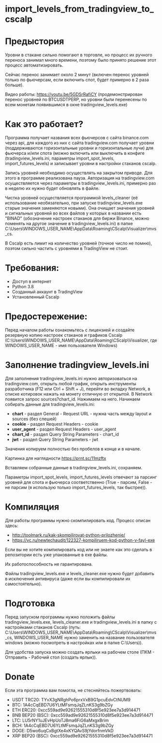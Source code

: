 # import_levels_from_tradingview_to_cscalp



# Предыстория
Уровни в стакане сильно помогают в торговле, но процесс их ручного переноса занимал много времени, поэтому было принято решение этот процесс автоматизировать.

Сейчас перенос занимает около 2 минут (включен перенос уровней только по фьючерсам, если включить спот, будет примерно в 2 раза больше).

Видео работы: https://youtu.be/5GDSrRafiCY (продемонстрирован перенос уровней по BTCUSDTPERP, но уровни были перенесены по всем монетам появившимся в окне tradingview_levels.exe)

# Как это работает?
Программа получает названия всех фьючерсов с сайта binance.com через api, для каждого из них с сайта tradingview.com получает уровни (поддерживаются горизонтальные уровни и горизонтальные лучи) для фьючерса и/или спота (можно включить или выключить в конфиге (tradingview_levels.ini, параметры import_spot_levels, import_futures_levels) и записывает уровни в настройки стаканов cscalp.

Запись уровней необходимо осуществлять на закрытом приводе. Для этого в программе реализована пауза.
Авторизация на tradingview.com осуществляется через параметры в tradingview_levels.ini, примерно раз в неделю их нужно будет обновлять в файле.

Чистка уровней осуществляется программой levels_cleaner (её использование необязательно, при запуске tradingview_levels.exe старые значения заменяются новыми). Она очищает значения уровней и сигнальных уровней во всех файлов у которых в названии есть "BINAD" (обозначение настроек стаканов для биржи Binance, можно поменять на другое значение в tradingview_levels.ini) в папке C:\Users\WINDOWS_USER_NAME\AppData\Roaming\CScalp\Visualizer\mvs_cs.

В Cscalp есть лимит на количество уровней (точное число не помню), поэтом сильно частить с уровнями в TradingView не стоит.

# Требования:
* Доступ в интернет
* Python 3.8
* Созданный аккаунт в TradingView
* Установленный Cscalp

# Предостережение:
Перед началом работы ознакомьтесь с лицензией и создайте резервную копию настроек стаканов и графиков Cscalp (C:\Users\WINDOWS_USER_NAME\AppData\Roaming\CScalp\Visualizer, где WINDOWS_USER_NAME - имя пользователя Windows)

# Заполнение tradingview_levels.ini
Для заполнения tradingview_levels.ini нужно авторизоваться на tradingview.com, открыть любой график, открыть инструменты разработчика (F12 или Ctrl + Shift + J), перейти во вкладку Network, в списке котировок нажать на монету отличную от открытой. В Network появится запрос sources?chart_id. Нажимаем на него. Начинаем собирать данные для tradingview_levels.ini:

* **chart** - раздел General - Request URL - нужна часть между layout и sources (без слешей)
* **cookie** - раздел Request Headers - cookie
* **user_agent** - раздел Request Headers - user_agent
* **chart_id** - раздел Query String Parameters - chart_id
* **jwt** - раздел Query String Parameters - jwt

Значения копируем полностью без пробелов в конце и в начале.

Картинка для наглядности https://prnt.sc/11mzftx

Вставляем собранные данные в tradingview_levels.ini, сохраняем.

Параметры import_spot_levels, import_futures_levels отвечают за парсинг уровней для спота и фьючерса соответственно (True - парсим, False - не парсим (я использую только import_futures_levels, так быстрее)).

# Компиляция
Для работы программы нужно скомпилировать код.
Процесс описан здесь:
* http://toolmark.ru/kak-skompilirovat-python-prilozhenie/
* https://vc.ru/newtechaudit/122327-kompiliruem-kod-python-v-fayl-exe

Если вы не хотите компилировать код или не знаете как это сделать в репозитории есть уже упакованные в exe файлы.

Их работоспособность не гарантирована.

Файлы tradingview_levels.exe и levels_cleaner.exe нужно будет добавить в исключения антивируса (даже если вы компилировали их самостоятельно).

# Подготовка
Перед запуском программы нужно положить файлы tradingview_levels.exe, levels_cleaner.exe и tradingview_levels.ini в папку с настройками стаканов Cscalp (путь:  C:\Users\WINDOWS_USER_NAME\AppData\Roaming\CScalp\Visualizer\mvs_cs, WINDOWS_USER_NAME нужно заменить на название пользователя windows (можно посмотреть в настройках или в папке C:\Users)).

Для удобства запуска можно создать ярлыки на рабочем столе (ПКМ - Отправить - Рабочий стол (создать ярлык)).

# Donate
Если эта программа вам помогла, не стесняйтесь пожертвовать:
* USDT TRC20: TYvX3gNRghPo6prxVxB9G1pcuEdvCtNUM9 
* BTC: 1A4cCqEBD7U6YLtMFsmqJqZLnKS3g9bZGy
* ETH ERC20: 0xcc559ad9e92621555310d8f5e923ee7a3d914471
* BNB BEP20 (BSC): 0xcc559ad9e92621555310d8f5e923ee7a3d914471
* LTC: LU5rNY1uJEvHpUoTJ8ma6FiG6aMxgxBrim
* BCH: 1A4cCqEBD7U6YLtMFsmqJqZLnKS3g9bZGy
* DOGE: D5wo6uqCxBgtXe4xKYQAvS9jYdorfnmVkD
* XRP BEP20 (BSC): 0xcc559ad9e92621555310d8f5e923ee7a3d914471

